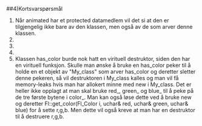 ##4)Kortsvarspørsmål

1.  Når animated har et protected datamedlem vil det si at den er tilgjengelig ikke bare av den klassen,
    men også av de som arver denne klassen.
2. 
3.
4.
5.  Klassen has_color burde nok hatt en virituell destruktor, siden den har en virituell funksjon. Skulle man ønske å bruke en      has_color peker til å holde en et objekt av "My_class" som arver has_color og deretter sletter denne pekeren, så vil            destruktoren i My_class kalles og man vil få memory-leaks hvis man har allokert minne med new i My_class. Det er heller ikke     opplagt at man skal bruke red_, green_ og blue_ til å peke på de tre første bytene i color_. Man kan også løse dette ved å      bruke new og deretter Fl::get_color(Fl_Color i, uchar& red, uchar& green, uchar& blue) for å sette r,g,b. Men dette vil også     kreve at man har en destruktor til å destruere r,g,b.
